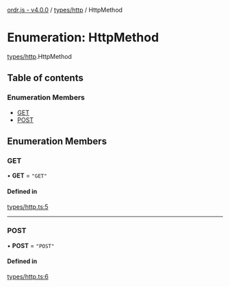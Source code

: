 [ordr.js - v4.0.0](../README.md) / [types/http](../modules/types_http.md) / HttpMethod

# Enumeration: HttpMethod

[types/http](../modules/types_http.md).HttpMethod

## Table of contents

### Enumeration Members

- [GET](types_http.HttpMethod.md#get)
- [POST](types_http.HttpMethod.md#post)

## Enumeration Members

### GET

• **GET** = ``"GET"``

#### Defined in

[types/http.ts:5](https://github.com/LockBlock-dev/ordr.js/blob/b45a0e0/src/types/http.ts#L5)

___

### POST

• **POST** = ``"POST"``

#### Defined in

[types/http.ts:6](https://github.com/LockBlock-dev/ordr.js/blob/b45a0e0/src/types/http.ts#L6)
